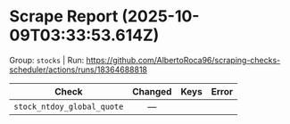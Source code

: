 # Scrape Report (2025-10-09T03:33:53.614Z)

Group: `stocks`  |  Run: https://github.com/AlbertoRoca96/scraping-checks-scheduler/actions/runs/18364688818

| Check | Changed | Keys | Error |
|---|:---:|:--|:--|
| `stock_ntdoy_global_quote` | — |  |  |
